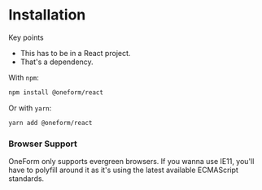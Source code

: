 # Installation

Key points

* This has to be in a React project.
* That's a dependency.

With `npm`:

```bash
npm install @oneform/react
```

Or with `yarn`:

```bash
yarn add @oneform/react
```

### Browser Support

OneForm only supports evergreen browsers. If you wanna use IE11, you'll have to polyfill around it as it's using the latest available ECMAScript standards.

